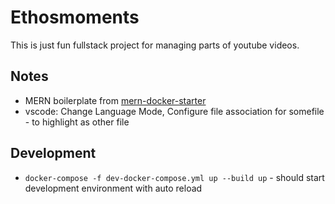 # Ethosmoments

This is just fun fullstack project for managing parts of youtube videos.

## Notes

- MERN boilerplate from [mern-docker-starter](https://github.com/joshdcuneo/mern-docker-starter)
- vscode: Change Language Mode, Configure file association for somefile - to highlight as other file

## Development

- `docker-compose -f dev-docker-compose.yml up --build up` - should start development environment with auto reload
